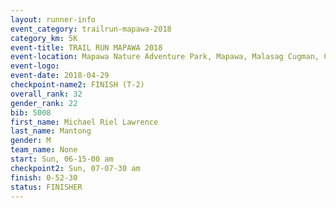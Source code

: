 ```yaml
---
layout: runner-info 
event_category: trailrun-mapawa-2018 
category_km: 5K 
event-title: TRAIL RUN MAPAWA 2018 
event-location: Mapawa Nature Adventure Park, Mapawa, Malasag Cugman, Cagayan de Oro Philippines 
event-logo: 
event-date: 2018-04-29 
checkpoint-name2: FINISH (T-2) 
overall_rank: 32
gender_rank: 22
bib: 5008
first_name: Michael Riel Lawrence
last_name: Mantong
gender: M
team_name: None
start: Sun, 06-15-00 am
checkpoint2: Sun, 07-07-30 am
finish: 0-52-30
status: FINISHER
---
```

